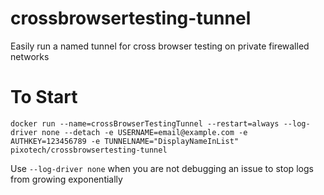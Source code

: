 # crossbrowsertesting-tunnel
Easily run a named tunnel for cross browser testing on private firewalled networks


# To Start

`docker run --name=crossBrowserTestingTunnel --restart=always --log-driver none --detach -e USERNAME=email@example.com -e AUTHKEY=123456789 -e TUNNELNAME="DisplayNameInList" pixotech/crossbrowsertesting-tunnel`

Use `--log-driver none` when you are not debugging an issue to stop logs from growing exponentially
